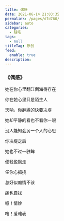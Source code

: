 ```yaml
---
title: 偶感
date: 2021-06-14 21:03:35
permalink: /pages/d7d760/
sidebar: auto
categories: 
  - 随笔
tags: 
  - null
titleTag: 原创
feed: 
  enable: true
description: 
---
```


### 《偶感》

她在你心里翻江倒海得存在

你在她心里只是陌生人

天呐，你翻腾的快要决堤

她却平静的看也不看你一眼

没人能知会另一个人的心思

你决堤之后

她也不过一驻眸

便轻盈飘走

任你心抓挠

总好似痴情不该

痛也自找

噫！情妙

嗐！爱难表